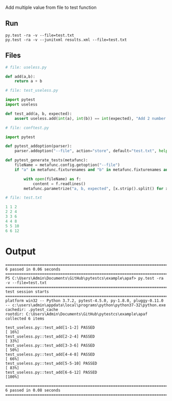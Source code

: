 Add multiple value from file to test function

## Run

    py.test -ra -v --file=test.txt
    py.test -ra -v --junitxml results.xml --file=test.txt

## Files

```python
# file: useless.py

def add(a,b):
	return a + b
```

```python
# file: test_useless.py

import pytest
import useless

def test_add(a, b, expected):
    assert useless.add(int(a), int(b)) == int(expected), "Add 2 number from list"
```

```python
# file: conftest.py

import pytest

def pytest_addoption(parser):
    parser.addoption("--file", action="store", default="test.txt", help="Add input value from file")

def pytest_generate_tests(metafunc):
    fileName = metafunc.config.getoption("--file")
    if "a" in metafunc.fixturenames and "b" in metafunc.fixturenames and "expected" in metafunc.fixturenames:

        with open(fileName) as f:
            content = f.readlines()
        metafunc.parametrize("a, b, expected", [x.strip().split() for x in content])
```

```python
# file: test.txt

1 1 2
2 2 4
3 3 6
4 4 8
5 5 10
6 6 12
```

# Output

    ========================================================================================================================================== 6 passed in 0.06 seconds ==========================================================================================================================================
    PS C:\Users\Admin\Documents\GitHub\pytestcs\example\apaf> py.test -ra -v --file=test.txt
    ============================================================================================================================================ test session starts =============================================================================================================================================
    platform win32 -- Python 3.7.2, pytest-4.5.0, py-1.8.0, pluggy-0.11.0 -- c:\users\admin\appdata\local\programs\python\python37-32\python.exe
    cachedir: .pytest_cache
    rootdir: C:\Users\Admin\Documents\GitHub\pytestcs\example\apaf
    collected 6 items                                                                                                                                                                                                                                                                                             

    test_useless.py::test_add[1-1-2] PASSED                                                                                                                                                                                                                                                                 [ 16%]
    test_useless.py::test_add[2-2-4] PASSED                                                                                                                                                                                                                                                                 [ 33%]
    test_useless.py::test_add[3-3-6] PASSED                                                                                                                                                                                                                                                                 [ 50%]
    test_useless.py::test_add[4-4-8] PASSED                                                                                                                                                                                                                                                                 [ 66%]
    test_useless.py::test_add[5-5-10] PASSED                                                                                                                                                                                                                                                                [ 83%]
    test_useless.py::test_add[6-6-12] PASSED                                                                                                                                                                                                                                                                [100%]

    ========================================================================================================================================== 6 passed in 0.08 seconds ==========================================================================================================================================